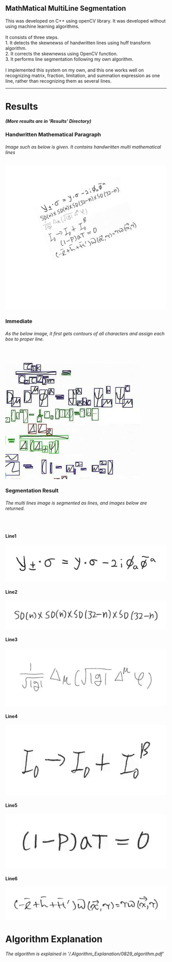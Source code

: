<h2> MathMatical MultiLine Segmentation </h2>
<div>
This was developed on C++ using openCV library.
It was developed without using machine learning algorithms.
<br><br>
It consists of three steps.<br>
1. It detects the skewnewss of handwritten lines using huff transform algorithm.  <br>
2. It corrects the skewnewss using OpenCV function. <br>
3. It performs line segmentation following my own algorithm. <br><br>
I implemented this system on my own, and this one works well on recognizing matrix, fraction, limitation, and summation expression as one line, rather than recognizing them as several lines.
</div>
<hr></hr>

# Results

<h5> (More results are in 'Results' Directory)</h5>

### Handwritten Mathematical Paragraph
<h6>
Image such as below is given. It contains handwritten multi mathematical  lines
</h6>

<img src=./Results/multi_lines.jpg title="TRIM_OFF_cun_waf" alt="TRIM_OFF_cun_waf"></img><br/>


### Immediate

<h6>
As the below image, it first gets contours of all characters and assign each box to proper line.
</h6><br />

<img src=./Results/Immediate.png title="Immediate" alt="Immediate"></img><br/>



### Segmentation Result

<h6>
The multi lines image is segmented as lines, and images below are returned.
</h6><br/>

#### Line1
<img src=./Results/line1.jpg title="TRIM_OFF_cun_waf" alt="TRIM_OFF_cun_waf"></img><br/>

#### Line2
<img src=./Results/line2.jpg  title="TRIM_OFF_cun_waf" alt="TRIM_OFF_cun_waf"></img><br/>

#### Line3
<img src=./Results/line3.jpg title="TRIM_OFF_cun_waf" alt="TRIM_OFF_cun_waf"></img><br/>

#### Line4
<img src=./Results/line4.jpg  title="TRIM_OFF_cun_waf" alt="TRIM_OFF_cun_waf"></img><br/>

#### Line5
<img src=./Results/line5.jpg  title="TRIM_OFF_cun_waf" alt="TRIM_OFF_cun_waf"></img><br/>

#### Line6
<img src=./Results/line6.jpg  title="TRIM_OFF_cun_waf" alt="TRIM_OFF_cun_waf"></img><br/>

# Algorithm Explanation
<h6>
The algorithm is explained in '/.Algorithm_Explanation/0829_algorithm.pdf'
</h6>

